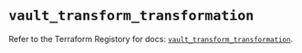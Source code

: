 # `vault_transform_transformation`

Refer to the Terraform Registory for docs: [`vault_transform_transformation`](https://registry.terraform.io/providers/hashicorp/vault/3.20.1/docs/resources/transform_transformation).
